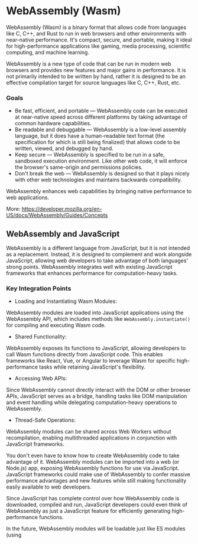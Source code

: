
# WebAssembly (Wasm)

WebAssembly (Wasm) is a binary format that allows code from languages like C, C++, and Rust to run in web browsers and other environments with near-native performance. It's compact, secure, and portable, making it ideal for high-performance applications like gaming, media processing, scientific computing, and machine learning.

WebAssembly is a new type of code that can be run in modern web browsers and provides new features and major gains in performance. It is not primarily intended to be written by hand, rather it is designed to be an effective compilation target for source languages like C, C++, Rust, etc.

### Goals

- Be fast, efficient, and portable — WebAssembly code can be executed at near-native speed across different platforms by taking advantage of common hardware capabilities.
- Be readable and debuggable — WebAssembly is a low-level assembly language, but it does have a human-readable text format (the specification for which is still being finalized) that allows code to be written, viewed, and debugged by hand.
- Keep secure — WebAssembly is specified to be run in a safe, sandboxed execution environment. Like other web code, it will enforce the browser's same-origin and permissions policies.
- Don't break the web — WebAssembly is designed so that it plays nicely with other web technologies and maintains backwards compatibility.

WebAssembly enhances web capabilities by bringing native performance to web applications.

More: https://developer.mozilla.org/en-US/docs/WebAssembly/Guides/Concepts

## WebAssembly and JavaScript

WebAssembly is a different language from JavaScript, but it is not intended as a replacement. Instead, it is designed to complement and work alongside JavaScript, allowing web developers to take advantage of both languages' strong points. WebAssembly integrates well with existing JavaScript frameworks that enhances performance for computation-heavy tasks.

### Key Integration Points

- Loading and Instantiating Wasm Modules:

WebAssembly modules are loaded into JavaScript applications using the WebAssembly API, which includes methods like `WebAssembly.instantiate()` for compiling and executing Wasm code.

- Shared Functionality:

WebAssembly exposes its functions to JavaScript, allowing developers to call Wasm functions directly from JavaScript code. This enables frameworks like React, Vue, or Angular to leverage Wasm for specific high-performance tasks while retaining JavaScript's flexibility.

- Accessing Web APIs:

Since WebAssembly cannot directly interact with the DOM or other browser APIs, JavaScript serves as a bridge, handling tasks like DOM manipulation and event handling while delegating computation-heavy operations to WebAssembly.

- Thread-Safe Operations:

WebAssembly modules can be shared across Web Workers without recompilation, enabling multithreaded applications in conjunction with JavaScript frameworks.

You don't even have to know how to create WebAssembly code to take advantage of it. WebAssembly modules can be imported into a web (or Node.js) app, exposing WebAssembly functions for use via JavaScript. JavaScript frameworks could make use of WebAssembly to confer massive performance advantages and new features while still making functionality easily available to web developers.

Since JavaScript has complete control over how WebAssembly code is downloaded, compiled and run, JavaScript developers could even think of WebAssembly as just a JavaScript feature for efficiently generating high-performance functions.

In the future, WebAssembly modules will be loadable just like ES modules (using <script type='module'>), meaning that JavaScript will be able to fetch, compile, and import a WebAssembly module as easily as an ES module.

### Examples:

```js
const wasmBinary = new Uint8Array([
    0x00, 0x61, 0x73, 0x6d, 0x01, 0x00, 0x00, 0x00, 0x01, 0x07, 0x01,
    0x60, 0x02, 0x7f, 0x7f, 0x01, 0x7f, 0x03, 0x02, 0x01, 0x00, 0x07,
    0x07, 0x01, 0x03, 0x61, 0x64, 0x64, 0x00, 0x00, 0x0a, 0x09, 0x01,
    0x07, 0x00, 0x20, 0x00, 0x20, 0x01, 0x6a, 0x0b
]);

let add; // Will hold our WebAssembly function

// Initialize WebAssembly module
WebAssembly.instantiate(wasmBinary)
    .then(obj => {
      add = obj.instance.exports.add;
    });

add(5, 7);  // 12
```
